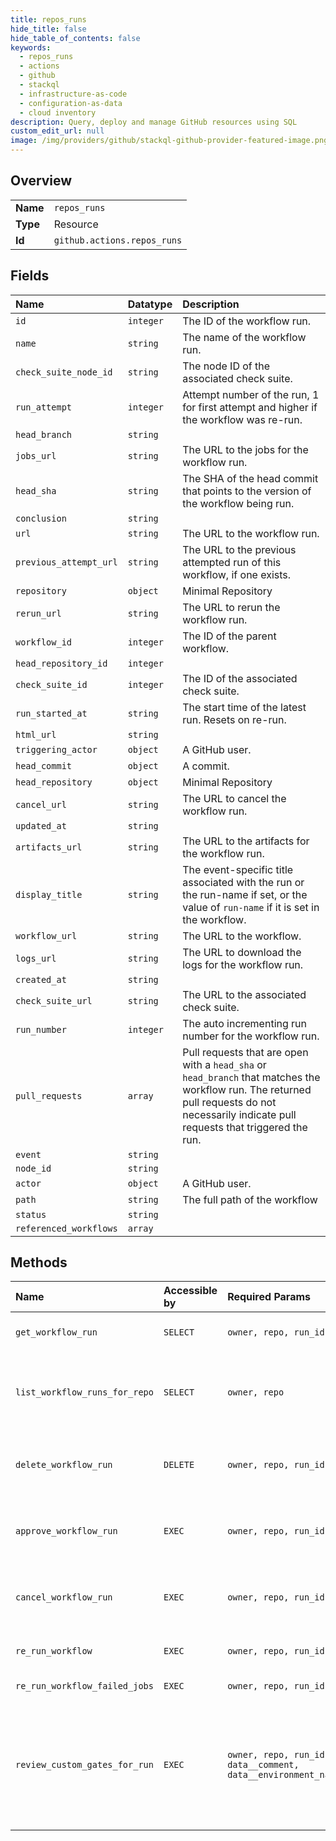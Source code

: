 ```yaml
---
title: repos_runs
hide_title: false
hide_table_of_contents: false
keywords:
  - repos_runs
  - actions
  - github    
  - stackql
  - infrastructure-as-code
  - configuration-as-data
  - cloud inventory
description: Query, deploy and manage GitHub resources using SQL
custom_edit_url: null
image: /img/providers/github/stackql-github-provider-featured-image.png
---
```

  
    

## Overview
<table><tbody>
<tr><td><b>Name</b></td><td><code>repos_runs</code></td></tr>
<tr><td><b>Type</b></td><td>Resource</td></tr>
<tr><td><b>Id</b></td><td><code>github.actions.repos_runs</code></td></tr>
</tbody></table>

## Fields
| Name | Datatype | Description |
|:-----|:---------|:------------|
| `id` | `integer` | The ID of the workflow run. |
| `name` | `string` | The name of the workflow run. |
| `check_suite_node_id` | `string` | The node ID of the associated check suite. |
| `run_attempt` | `integer` | Attempt number of the run, 1 for first attempt and higher if the workflow was re-run. |
| `head_branch` | `string` |  |
| `jobs_url` | `string` | The URL to the jobs for the workflow run. |
| `head_sha` | `string` | The SHA of the head commit that points to the version of the workflow being run. |
| `conclusion` | `string` |  |
| `url` | `string` | The URL to the workflow run. |
| `previous_attempt_url` | `string` | The URL to the previous attempted run of this workflow, if one exists. |
| `repository` | `object` | Minimal Repository |
| `rerun_url` | `string` | The URL to rerun the workflow run. |
| `workflow_id` | `integer` | The ID of the parent workflow. |
| `head_repository_id` | `integer` |  |
| `check_suite_id` | `integer` | The ID of the associated check suite. |
| `run_started_at` | `string` | The start time of the latest run. Resets on re-run. |
| `html_url` | `string` |  |
| `triggering_actor` | `object` | A GitHub user. |
| `head_commit` | `object` | A commit. |
| `head_repository` | `object` | Minimal Repository |
| `cancel_url` | `string` | The URL to cancel the workflow run. |
| `updated_at` | `string` |  |
| `artifacts_url` | `string` | The URL to the artifacts for the workflow run. |
| `display_title` | `string` | The event-specific title associated with the run or the run-name if set, or the value of `run-name` if it is set in the workflow. |
| `workflow_url` | `string` | The URL to the workflow. |
| `logs_url` | `string` | The URL to download the logs for the workflow run. |
| `created_at` | `string` |  |
| `check_suite_url` | `string` | The URL to the associated check suite. |
| `run_number` | `integer` | The auto incrementing run number for the workflow run. |
| `pull_requests` | `array` | Pull requests that are open with a `head_sha` or `head_branch` that matches the workflow run. The returned pull requests do not necessarily indicate pull requests that triggered the run. |
| `event` | `string` |  |
| `node_id` | `string` |  |
| `actor` | `object` | A GitHub user. |
| `path` | `string` | The full path of the workflow |
| `status` | `string` |  |
| `referenced_workflows` | `array` |  |
## Methods
| Name | Accessible by | Required Params | Description |
|:-----|:--------------|:----------------|:------------|
| `get_workflow_run` | `SELECT` | `owner, repo, run_id` | Gets a specific workflow run. Anyone with read access to the repository can use this endpoint. If the repository is private you must use an access token with the `repo` scope. GitHub Apps must have the `actions:read` permission to use this endpoint. |
| `list_workflow_runs_for_repo` | `SELECT` | `owner, repo` | Lists all workflow runs for a repository. You can use parameters to narrow the list of results. For more information about using parameters, see [Parameters](https://docs.github.com/rest/overview/resources-in-the-rest-api#parameters).<br /><br />Anyone with read access to the repository can use this endpoint. If the repository is private you must use an access token with the `repo` scope. GitHub Apps must have the `actions:read` permission to use this endpoint. |
| `delete_workflow_run` | `DELETE` | `owner, repo, run_id` | Delete a specific workflow run. Anyone with write access to the repository can use this endpoint. If the repository is<br />private you must use an access token with the `repo` scope. GitHub Apps must have the `actions:write` permission to use<br />this endpoint. |
| `approve_workflow_run` | `EXEC` | `owner, repo, run_id` | Approves a workflow run for a pull request from a public fork of a first time contributor. For more information, see ["Approving workflow runs from public forks](https://docs.github.com/actions/managing-workflow-runs/approving-workflow-runs-from-public-forks)."<br /><br />You must authenticate using an access token with the `repo` scope to use this endpoint. GitHub Apps must have the `actions:write` permission to use this endpoint. |
| `cancel_workflow_run` | `EXEC` | `owner, repo, run_id` | Cancels a workflow run using its `id`.<br /><br />You must authenticate using an access token with the `repo` scope to use this endpoint.<br />If the repository is private, you must use an access token with the `repo` scope.<br />GitHub Apps must have the `actions:write` permission to use this endpoint. |
| `re_run_workflow` | `EXEC` | `owner, repo, run_id` | Re-runs your workflow run using its `id`. You must authenticate using an access token with the `repo` scope to use this endpoint. GitHub Apps must have the `actions:write` permission to use this endpoint. |
| `re_run_workflow_failed_jobs` | `EXEC` | `owner, repo, run_id` | Re-run all of the failed jobs and their dependent jobs in a workflow run using the `id` of the workflow run. You must authenticate using an access token with the `repo` scope to use this endpoint. |
| `review_custom_gates_for_run` | `EXEC` | `owner, repo, run_id, data__comment, data__environment_name` | Approve or reject custom deployment protection rules provided by a GitHub App for a workflow run. For more information, see "[Using environments for deployment](https://docs.github.com/actions/deployment/targeting-different-environments/using-environments-for-deployment)."<br /><br />**Note:** GitHub Apps can only review their own custom deployment protection rules.<br />To approve or reject pending deployments that are waiting for review from a specific person or team, see [`POST /repos/&#123;owner&#125;/&#123;repo&#125;/actions/runs/&#123;run_id&#125;/pending_deployments`](/rest/actions/workflow-runs#review-pending-deployments-for-a-workflow-run).<br /><br />If the repository is private, you must use an access token with the `repo` scope.<br />GitHub Apps must have read and write permission for **Deployments** to use this endpoint. |
